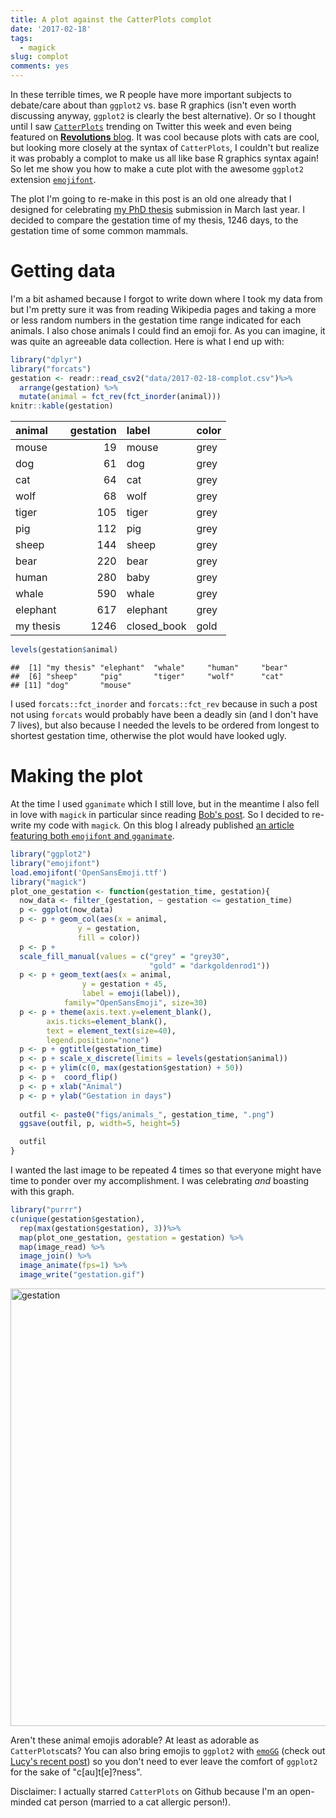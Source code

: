```yaml
---
title: A plot against the CatterPlots complot
date: '2017-02-18'
tags:
  - magick
slug: complot
comments: yes
---
```



In these terrible times, we R people have more important subjects to debate/care about than `ggplot2` vs. base R graphics (isn't even worth discussing anyway, `ggplot2` is clearly the best alternative). Or so I thought until I saw [`CatterPlots`](https://github.com/Gibbsdavidl/CatterPlots) trending on Twitter this week and even being featured on [__Revolutions__ blog](http://blog.revolutionanalytics.com/2017/02/catterplots-plots-with-cats.html). It was cool because plots with cats are cool, but looking more closely at the syntax of `CatterPlots`, I couldn't but realize it was probably a complot to make us all like base R graphics syntax again! So let me show you how to make a cute plot with the awesome `ggplot2` extension [`emojifont`](https://github.com/GuangchuangYu/emojifont).

<!--more-->

The plot I'm going to re-make in this post is an old one already that I designed for celebrating [my PhD thesis](https://edoc.ub.uni-muenchen.de/19877/) submission in March last year. I decided to compare the gestation time of my thesis, 1246 days, to the gestation time of some common mammals.

# Getting data

I'm a bit ashamed because I forgot to write down where I took my data from but I'm pretty sure it was from reading Wikipedia pages and taking a more or less random numbers in the gestation time range indicated for each animals. I also chose animals I could find an emoji for. As you can imagine, it was quite an agreeable data collection. Here is what I end up with:


```r
library("dplyr")
library("forcats")
gestation <- readr::read_csv2("data/2017-02-18-complot.csv")%>%
  arrange(gestation) %>%
  mutate(animal = fct_rev(fct_inorder(animal)))
knitr::kable(gestation)
```



|animal    | gestation|label       |color |
|:---------|---------:|:-----------|:-----|
|mouse     |        19|mouse       |grey  |
|dog       |        61|dog         |grey  |
|cat       |        64|cat         |grey  |
|wolf      |        68|wolf        |grey  |
|tiger     |       105|tiger       |grey  |
|pig       |       112|pig         |grey  |
|sheep     |       144|sheep       |grey  |
|bear      |       220|bear        |grey  |
|human     |       280|baby        |grey  |
|whale     |       590|whale       |grey  |
|elephant  |       617|elephant    |grey  |
|my thesis |      1246|closed_book |gold  |

```r
levels(gestation$animal)
```

```
##  [1] "my thesis" "elephant"  "whale"     "human"     "bear"     
##  [6] "sheep"     "pig"       "tiger"     "wolf"      "cat"      
## [11] "dog"       "mouse"
```

I used `forcats::fct_inorder` and `forcats::fct_rev` because in such a post not using `forcats` would probably have been a deadly sin (and I don't have 7 lives), but also because I needed the levels to be ordered from longest to shortest gestation time, otherwise the plot would have looked ugly.

# Making the plot

At the time I used `gganimate` which I still love, but in the meantime I also fell in love with `magick` in particular since reading [Bob's post](https://rud.is/b/2016/07/27/u-s-drought-animations-with-the-witchs-brew-purrr-broom-magick/). So I decided to re-write my code with `magick`. On this blog I already published [an article featuring both `emojifont` and `gganimate`](http://www.masalmon.eu/2017/01/27/catan/).


```r
library("ggplot2")
library("emojifont")
load.emojifont('OpenSansEmoji.ttf')
library("magick")
plot_one_gestation <- function(gestation_time, gestation){
  now_data <- filter_(gestation, ~ gestation <= gestation_time)
  p <- ggplot(now_data) 
  p <- p + geom_col(aes(x = animal,
               y = gestation,
               fill = color))
  p <- p +
  scale_fill_manual(values = c("grey" = "grey30",
                               "gold" = "darkgoldenrod1")) 
  p <- p + geom_text(aes(x = animal, 
                y = gestation + 45,
                label = emoji(label)),
            family="OpenSansEmoji", size=30) 
  p <- p + theme(axis.text.y=element_blank(),
        axis.ticks=element_blank(),
        text = element_text(size=40),
        legend.position="none")
  p <- p + ggtitle(gestation_time)
  p <- p + scale_x_discrete(limits = levels(gestation$animal))
  p <- p + ylim(c(0, max(gestation$gestation) + 50)) 
  p <- p +  coord_flip() 
  p <- p + xlab("Animal") 
  p <- p + ylab("Gestation in days") 
  
  outfil <- paste0("figs/animals_", gestation_time, ".png")
  ggsave(outfil, p, width=5, height=5)

  outfil
}
```

I wanted the last image to be repeated 4 times so that everyone might have time to ponder over my accomplishment. I was celebrating _and_ boasting with this graph.


```r
library("purrr")
c(unique(gestation$gestation),
  rep(max(gestation$gestation), 3))%>%
  map(plot_one_gestation, gestation = gestation) %>%
  map(image_read) %>%
  image_join() %>%
  image_animate(fps=1) %>%
  image_write("gestation.gif")
```

<img src="/figure/gestation.gif" alt="gestation" width="700">

Aren't these animal emojis adorable? At least as adorable as `CatterPlots`cats? You can also bring emojis to `ggplot2` with [`emoGG`](https://github.com/dill/emoGG) (check out [Lucy's recent post](http://livefreeordichotomize.com/2017/02/09/the-prevalence-of-drunk-podcasts/)) so you don't need to ever leave the comfort of `ggplot2` for the sake of "c[au]t[e]?ness".

Disclaimer: I actually starred `CatterPlots` on Github because I'm an open-minded cat person (married to a cat allergic person!). 
